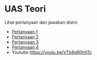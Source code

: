# UAS Teori
Lihat pertanyaan dan jawaban disini:
- [Pertanyaan 1](pertanyaan1.md)
- [Pertanyaan 2](pertanyaan2.md)
- [Pertanyaan 3](pertanyaan3.md)
- [Pertanyaan 4](pertanyaan4.md)
- Youtube https://youtu.be/VTk8gR0hhTc
